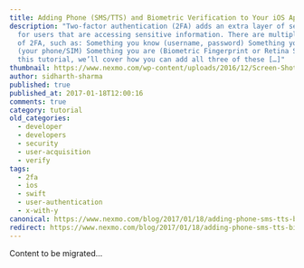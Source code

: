 ```yaml
---
title: Adding Phone (SMS/TTS) and Biometric Verification to Your iOS Application
description: "Two-factor authentication (2FA) adds an extra layer of security
  for users that are accessing sensitive information. There are multiple types
  of 2FA, such as: Something you know (username, password) Something you have
  (your phone/SIM) Something you are (Biometric Fingerprint or Retina Scan) In
  this tutorial, we’ll cover how you can add all three of these […]"
thumbnail: https://www.nexmo.com/wp-content/uploads/2016/12/Screen-Shot-2016-12-03-at-11.50.47-AM.png
author: sidharth-sharma
published: true
published_at: 2017-01-18T12:00:16
comments: true
category: tutorial
old_categories:
  - developer
  - developers
  - security
  - user-acquisition
  - verify
tags:
  - 2fa
  - ios
  - swift
  - user-authentication
  - x-with-y
canonical: https://www.nexmo.com/blog/2017/01/18/adding-phone-sms-tts-biometric-verification-ios-application-dr
redirect: https://www.nexmo.com/blog/2017/01/18/adding-phone-sms-tts-biometric-verification-ios-application-dr
---
```

Content to be migrated...